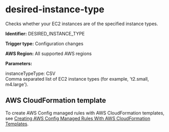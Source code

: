 # desired\-instance\-type<a name="desired-instance-type"></a>

Checks whether your EC2 instances are of the specified instance types\. 

**Identifier:** DESIRED\_INSTANCE\_TYPE

**Trigger type:** Configuration changes

**AWS Region:** All supported AWS regions

**Parameters:**

instanceTypeType: CSV  
Comma separated list of EC2 instance types \(for example, 't2\.small, m4\.large'\)\.

## AWS CloudFormation template<a name="w24aac11c29c17b7c89c15"></a>

To create AWS Config managed rules with AWS CloudFormation templates, see [Creating AWS Config Managed Rules With AWS CloudFormation Templates](aws-config-managed-rules-cloudformation-templates.md)\.